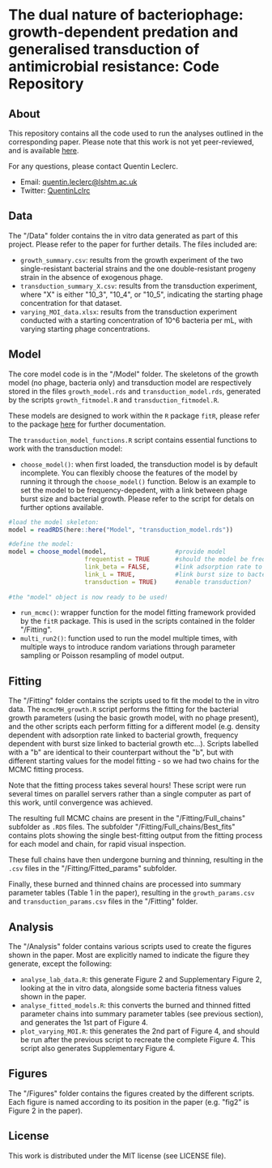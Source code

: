# The dual nature of bacteriophage: growth-dependent predation and generalised transduction of antimicrobial resistance: Code Repository

## About
This repository contains all the code used to run the analyses outlined in the corresponding paper.
Please note that this work is not yet peer-reviewed, and is available [here](www.biorxiv.org).

For any questions, please contact Quentin Leclerc.

- Email: quentin.leclerc@lshtm.ac.uk
- Twitter: [QuentinLclrc](https://twitter.com/QuentinLclrc)

## Data

The "/Data" folder contains the in vitro data generated as part of this project. Please refer to the paper for further details. The files included are:
- `growth_summary.csv`: results from the growth experiment of the two single-resistant bacterial strains and the one double-resistant progeny strain in the absence of exogenous phage.
- `transduction_summary_X.csv`: results from the transduction experiment, where "X" is either "10_3", "10_4", or "10_5", indicating the starting phage concentration for that dataset.
- `varying_MOI_data.xlsx`: results from the transduction experiment conducted with a starting concentration of 10^6 bacteria per mL, with varying starting phage concentrations. 

## Model

The core model code is in the "/Model" folder. The skeletons of the growth model (no phage, bacteria only) and transduction model are respectively stored in the files `growth_model.rds` and `transduction_model.rds`, generated by the scripts `growth_fitmodel.R` and `transduction_fitmodel.R`.

These models are designed to work within the `R` package `fitR`, please refer to the package [here](https://github.com/sbfnk/fitR) for further documentation.

The `transduction_model_functions.R` script contains essential functions to work with the transduction model:
- `choose_model()`: when first loaded, the transduction model is by default incomplete. You can flexibly choose the features of the model by running it through the `choose_model()` function. Below is an example to set the model to be frequency-depedent, with a link between phage burst size and bacterial growth. Please refer to the script for detals on further options available.

``` r
#load the model skeleton:
model = readRDS(here::here("Model", "transduction_model.rds"))

#define the model:
model = choose_model(model,                   #provide model
                     frequentist = TRUE       #should the model be frequency-dependent? Otherwise, will be density-dependent
                     link_beta = FALSE,       #link adsorption rate to bacterial growth?
                     link_L = TRUE,           #link burst size to bacterial growth?
                     transduction = TRUE)     #enable transduction?
                     
#the "model" object is now ready to be used!

``` 

- `run_mcmc()`: wrapper function for the model fitting framework provided by the `fitR` package. This is used in the scripts contained in the folder "/Fitting".
- `multi_run2()`: function used to run the model multiple times, with multiple ways to introduce random variations through parameter sampling or Poisson resampling of model output.


## Fitting

The "/Fitting" folder contains the scripts used to fit the model to the in vitro data. The `mcmcMH_growth.R` script performs the fitting for the bacterial growth parameters (using the basic growth model, with no phage present), and the other scripts each perform fitting for a different model (e.g. density dependent with adsorption rate linked to bacterial growth, frequency dependent with burst size linked to bacterial growth etc...). Scripts labelled with a "b" are identical to their counterpart without the "b", but with different starting values for the model fitting - so we had two chains for the MCMC fitting process.

Note that the fitting process takes several hours! These script were run several times on parallel servers rather than a single computer as part of this work, until convergence was achieved.

The resulting full MCMC chains are present in the "/Fitting/Full_chains" subfolder as `.RDS` files. The subfolder "/Fitting/Full_chains/Best_fits" contains plots showing the single best-fitting output from the fitting process for each model and chain, for rapid visual inspection.

These full chains have then undergone burning and thinning, resulting in the `.csv` files in the "/Fitting/Fitted_params" subfolder.

Finally, these burned and thinned chains are processed into summary parameter tables (Table 1 in the paper), resulting in the `growth_params.csv` and `transduction_params.csv` files in the "/Fitting" folder.

## Analysis

The "/Analysis" folder contains various scripts used to create the figures shown in the paper. Most are explicitly named to indicate the figure they generate, except the following:
- `analyse_lab_data.R`: this generate Figure 2 and Supplementary Figure 2, looking at the in vitro data, alongside some bacteria fitness values shown in the paper.
- `analyse_fitted_models.R`: this converts the burned and thinned fitted parameter chains into summary parameter tables (see previous section), and generates the 1st part of Figure 4.
- `plot_varying_MOI.R`: this generates the 2nd part of Figure 4, and should be run after the previous script to recreate the complete Figure 4. This script also generates Supplementary Figure 4.

## Figures

The "/Figures" folder contains the figures created by the different scripts. Each figure is named according to its position in the paper (e.g. "fig2" is Figure 2 in the paper).

## License

This work is distributed under the MIT license (see LICENSE file).
